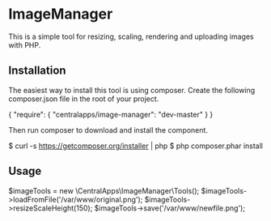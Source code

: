 ImageManager
============
This is a simple tool for resizing, scaling, rendering and uploading images with PHP.  

Installation
-------------------------
The easiest way to install this tool is using composer.  Create the following composer.json file in the root of your project.

  {
      "require": {
          "centralapps/image-manager": "dev-master"
      }
  }

Then run composer to download and install the component.

  $ curl -s https://getcomposer.org/installer | php
  $ php composer.phar install
  
Usage
-------------------------

  $imageTools = new \CentralApps\ImageManager\Tools();
  $imageTools->loadFromFile('/var/www/original.png');
  $imageTools->resizeScaleHeight(150);
	$imageTools->save('/var/www/newfile.png');
